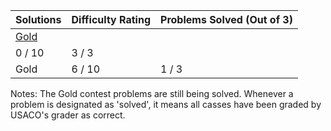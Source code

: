 | Solutions       | Difficulty Rating | Problems Solved (Out of 3)|
| ------------- | ------------- | ------------- |
| [Gold](https://www.google.com)
 | 0 / 10  | 3 / 3 |
| Gold | 6 / 10  | 1 / 3 |

Notes: The Gold contest problems are still being solved. Whenever a problem is designated as 'solved', it means all casses have been graded by USACO's grader as correct.
